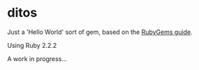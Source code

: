 # ditos

Just a 'Hello World' sort of gem, based on the [RubyGems guide](http://guides.rubygems.org/make-your-own-gem/).

Using Ruby 2.2.2

A work in progress...
